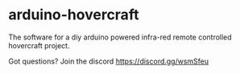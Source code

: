 # arduino-hovercraft
The software for a diy arduino powered infra-red remote controlled hovercraft project.

Got questions? Join the discord https://discord.gg/wsmSfeu
